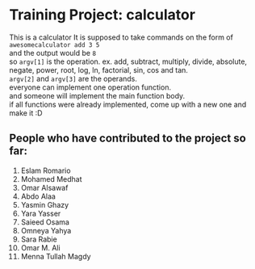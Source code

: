 # Training Project: calculator
This is a calculator
It is supposed to take commands on the form of `awesomecalculator add 3 5` <br/>
and the output would be `8` <br/>
so `argv[1]` is the operation. ex. add, subtract, multiply, divide, absolute, negate, power, root, log, ln, factorial, sin, cos and tan.<br/>
`argv[2]` and `argv[3]` are the operands.<br/>
everyone can implement one operation function.<br/>
and someone will implement the main function body.<br/>
if all functions were already implemented, come up with a new one and make it :D

## People who have contributed to the project so far:
<ol>
<li>Eslam Romario</li>
<li>Mohamed Medhat</li>
<li>Omar Alsawaf</li>
<li>Abdo Alaa</li>
<li>Yasmin Ghazy</li>
<li>Yara Yasser</li>
<li>Saieed Osama</li>
<li>Omneya Yahya</li>
<li>Sara Rabie</li>
<li>Omar M. Ali</li>
<li>Menna Tullah Magdy</li>
</ol>
